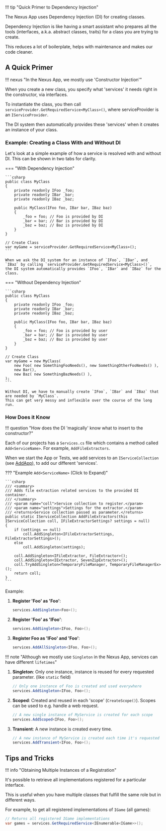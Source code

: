 !!! tip "Quick Primer to Dependency Injection"

The Nexus App uses Dependency Injection (DI) for creating classes.

Dependency Injection is like having a smart assistant who prepares all the tools
(interfaces, a.k.a. abstract classes, traits) for a class you are trying to create.

This reduces a lot of boilerplate, helps with maintenance and makes our code cleaner.

## A Quick Primer

!!! nexus "In the Nexus App, we mostly use 'Constructor Injection'"

When you create a new class, you specify what 'services' it needs right in the constructor, via interfaces.

To instantiate the class, you then call `serviceProvider.GetRequiredService<MyClass>()`, where
serviceProvider is an `IServiceProvider`.

The DI system then automatically provides these 'services' when it creates an instance of your class.

### Example: Creating a Class With and Without DI

Let's look at a simple example of how a service is resolved with and without DI. This can be shown in two tabs for clarity.

=== "With Dependency Injection"

    ```csharp
    public class MyClass
    {
        private readonly IFoo _foo;
        private readonly IBar _bar;
        private readonly IBaz _baz;

        public MyClass(IFoo foo, IBar bar, IBaz baz)
        {
            _foo = foo; // Foo is provided by DI
            _bar = bar; // Bar is provided by DI
            _baz = baz; // Baz is provided by DI
        }
    }

    // Create Class
    var myGame = serviceProvider.GetRequiredService<MyClass>();
    ```

    When we ask the DI system for an instance of `IFoo`, `IBar`, and `IBaz` by calling `serviceProvider.GetRequiredService<MyClass>()`,
    the DI system automatically provides `IFoo`, `IBar` and `IBaz` for the class.

=== "Without Dependency Injection"

    ```csharp
    public class MyClass
    {
        private readonly IFoo _foo;
        private readonly IBar _bar;
        private readonly IBaz _baz;

        public MyClass(IFoo foo, IBar bar, IBaz baz)
        {
            _foo = foo; // Foo is provided by user
            _bar = bar; // Bar is provided by user
            _baz = baz; // Baz is provided by user
        }
    }

    // Create Class
    var myGame = new MyClass(
        new Foo( new SomethingFooNeeds(), new SomethingOtherFooNeeds() ),
        new Bar(),
        new Baz( new SomethingBazNeeds() ),
    );
    ```

    Without DI, we have to manually create `IFoo`, `IBar` and `IBaz` that are needed by `MyClass`.
    This can get very messy and inflexible over the course of the long run.

### How Does it Know

!!! question "How does the DI 'magically' know what to insert to the constructor?"

Each of our projects has a `Services.cs` file which contains a method called `Add<ServiceName>`. For example, `AddFileExtractors`.

When we start the App or Tests, we add services to an `IServiceCollection` (see [AddApp][add-app]), to add our different 'services'.

??? "Example `Add<ServiceName>` (Click to Expand)"

    ```csharp
    /// <summary>
    /// Adds file extraction related services to the provided DI container.
    /// </summary>
    /// <param name="coll">Service collection to register.</param>
    /// <param name="settings">Settings for the extractor.</param>
    /// <returns>Service collection passed as parameter.</returns>
    public static IServiceCollection AddFileExtractors(this IServiceCollection coll, IFileExtractorSettings? settings = null)
    {
        if (settings == null)
            coll.AddSingleton<IFileExtractorSettings, FileExtractorSettings>();
        else
            coll.AddSingleton(settings);

        coll.AddSingleton<IFileExtractor, FileExtractor>();
        coll.AddSingleton<IExtractor, SevenZipExtractor>();
        coll.TryAddSingleton<TemporaryFileManager, TemporaryFileManagerEx>();
        return coll;
    }
    ```

Example:

1. **Register 'Foo' as 'Foo'**:
   ```csharp
   services.AddSingleton<Foo>();
   ```

2. **Register 'Foo' as 'IFoo'**:
   ```csharp
   services.AddSingleton<IFoo, Foo>();
   ```

3. **Register Foo as 'IFoo' and 'Foo'**:
   ```csharp
   services.AddAllSingleton<IFoo, Foo>();
   ```

!!! note "Although we mostly use `Singleton` in the Nexus App, services can have different `lifetimes`"

1. **Singleton**: Only one instance, instance is reused for every requested parameter. (like `static` field)
   ```csharp
   // Only one instance of Foo is created and used everywhere
   services.AddSingleton<IFoo, Foo>();
   ```
2. **Scoped**: Created and reused in each 'scope' (`CreateScope()`). Scopes can be used to e.g. handle a web request.
   ```csharp
   // A new single instance of MyService is created for each scope
   services.AddScoped<IFoo, Foo>();
   ```
3. **Transient**: A new instance is created every time.
   ```csharp
   // A new instance of MyService is created each time it's requested
   services.AddTransient<IFoo, Foo>();
   ```
## Tips and Tricks

!!! info "Obtaining Multiple Instances of a Registration"

It's possible to retrieve all implementations registered for a particular interface.

This is useful when you have multiple classes that fulfill the same role but in different ways.

For example, to get all registered implementations of `IGame` (all games):

```csharp
// Returns all registered IGame implementations
var games = services.GetRequiredService<IEnumerable<IGame>>();
```

[add-app]: https://github.com/Nexus-Mods/NexusMods.App/blob/71ed7f186c6a5fe0dd0e45e2cf24c7a624c1bed4/src/NexusMods.App/Services.cs#L51
